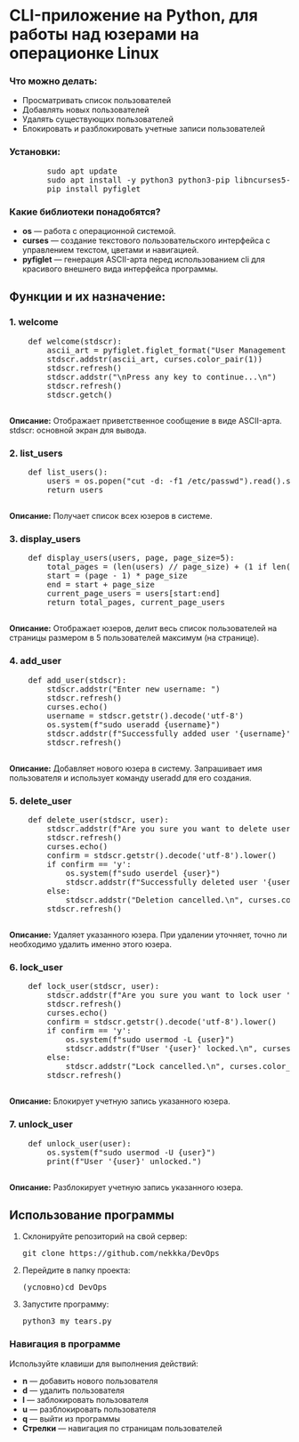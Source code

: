 <h1>CLI-приложение на Python, для работы над юзерами на операционке Linux</h1>


<h3>Что можно делать:</h3>
<ul>
        <li>Просматривать список пользователей</li>
        <li>Добавлять новых пользователей</li>
        <li>Удалять существующих пользователей</li>
        <li>Блокировать и разблокировать учетные записи пользователей</li>
    </ul>



<h3>Установки:</h3>

<pre>
        sudo apt update
        sudo apt install -y python3 python3-pip libncurses5-dev libncursesw5-dev
        pip install pyfiglet
</pre>



<h3>Какие библиотеки понадобятся?</h3>
<ul>
        <li><b>os</b> — работа с операционной системой.</li>
        <li><b>curses</b> — создание текстового пользовательского интерфейса с управлением текстом, цветами и навигацией.</li>
        <li><b>pyfiglet</b> — генерация ASCII-арта перед использованием cli для красивого внешнего вида интерфейса программы.</li>
</ul>

<h2>Функции и их назначение:</h2>
    <h3>1. welcome</h3>
    <pre>
    def welcome(stdscr):
        ascii_art = pyfiglet.figlet_format("User Management CLI")
        stdscr.addstr(ascii_art, curses.color_pair(1))
        stdscr.refresh()
        stdscr.addstr("\nPress any key to continue...\n")
        stdscr.refresh()
        stdscr.getch()
    </pre>
    <p><b>Описание:</b> Отображает приветственное сообщение в виде ASCII-арта. stdscr: основной экран для вывода.
</p>

<h3>2. list_users</h3>
    <pre>
    def list_users():
        users = os.popen("cut -d: -f1 /etc/passwd").read().splitlines()
        return users
    </pre>
    <p><b>Описание:</b> Получает список всех юзеров в системе.</p>

<h3>3. display_users</h3>
    <pre>
    def display_users(users, page, page_size=5):
        total_pages = (len(users) // page_size) + (1 if len(users) % page_size else 0)
        start = (page - 1) * page_size
        end = start + page_size
        current_page_users = users[start:end]
        return total_pages, current_page_users
    </pre>
    <p><b>Описание:</b> Отображает юзеров, делит весь список пользователей на страницы размером в 5 пользователей максимум (на странице).</p>

<h3>4. add_user</h3>
    <pre>
    def add_user(stdscr):
        stdscr.addstr("Enter new username: ")
        stdscr.refresh()
        curses.echo()
        username = stdscr.getstr().decode('utf-8')
        os.system(f"sudo useradd {username}")
        stdscr.addstr(f"Successfully added user '{username}'!\n", curses.color_pair(2))
        stdscr.refresh()
    </pre>
    <p><b>Описание:</b> Добавляет нового юзера в систему. Запрашивает имя пользователя и использует команду useradd для его создания.
</p>

<h3>5. delete_user</h3>
    <pre>
    def delete_user(stdscr, user):
        stdscr.addstr(f"Are you sure you want to delete user '{user}'? (y/n): ")
        stdscr.refresh()
        curses.echo()
        confirm = stdscr.getstr().decode('utf-8').lower()
        if confirm == 'y':
            os.system(f"sudo userdel {user}")
            stdscr.addstr(f"Successfully deleted user '{user}'!\n", curses.color_pair(3))
        else:
            stdscr.addstr("Deletion cancelled.\n", curses.color_pair(1))
        stdscr.refresh()
    </pre>
    <p><b>Описание:</b> Удаляет указанного юзера. При удалении уточняет, точно ли необходимо удалить именно этого юзера.
</p>

<h3>6. lock_user</h3>
    <pre>
    def lock_user(stdscr, user):
        stdscr.addstr(f"Are you sure you want to lock user '{user}'? (y/n): ")
        stdscr.refresh()
        curses.echo()
        confirm = stdscr.getstr().decode('utf-8').lower()
        if confirm == 'y':
            os.system(f"sudo usermod -L {user}")
            stdscr.addstr(f"User '{user}' locked.\n", curses.color_pair(4))
        else:
            stdscr.addstr("Lock cancelled.\n", curses.color_pair(1))
        stdscr.refresh()
    </pre>
    <p><b>Описание:</b> Блокирует учетную запись указанного юзера.</p>

 <h3>7. unlock_user</h3>
    <pre>
    def unlock_user(user):
        os.system(f"sudo usermod -U {user}")
        print(f"User '{user}' unlocked.")
    </pre>
    <p><b>Описание:</b> Разблокирует учетную запись указанного юзера.</p>

<h2>Использование программы</h2>
    <ol>
        <li>Склонируйте репозиторий на свой сервер:
            <pre>git clone https://github.com/nekkka/DevOps</pre>
        </li>
        <li>Перейдите в папку проекта:
            <pre>(условно)cd DevOps</pre>
        </li>
        <li>Запустите программу:
            <pre>python3 my_tears.py</pre>
        </li>
    </ol>

<h3>Навигация в программе</h3>
    <p>Используйте клавиши для выполнения действий:</p>
    <ul>
        <li><b>n</b> — добавить нового пользователя</li>
        <li><b>d</b> — удалить пользователя</li>
        <li><b>l</b> — заблокировать пользователя</li>
        <li><b>u</b> — разблокировать пользователя</li>
        <li><b>q</b> — выйти из программы</li>
        <li><b>Стрелки</b> — навигация по страницам пользователей</li>
    </ul>

